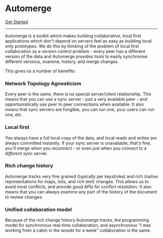 # Automerge

[Get Started](https://automerge.org/docs/quickstart/)

---

Automerge is a toolkit which makes building collaborative, local first applications which don't depend on servers feel as easy as building local only prototypes. We do this by thinking of the problem of local first collaboration as a version control problem - every peer has a different version of the data and Automerge provides tools to easily synchronise different versions, examine, history, and merge changes.

This gives us a number of benefits:

### Network Topology Agnosticism

Every peer is the same, there is no special server/client relationship. This means that you can use a sync server - just a very available peer - and opportunistically use peer to peer connections when available. It also means that sync servers are fungible, you can run one, your users can run one, etc.

### Local first

You always have a full local copy of the data, and local reads and writes are always committed instantly. If your sync server is unavailable, that's fine, you'll merge when you reconnect - or even just when you connect to a _different_ sync server.

### Rich change history

Automerge tracks very fine grained (typically per keystroke) and rich (native representations for maps, lists, and rich text) changes. This allows us to avoid most conflicts, and provide good APIs for conflict resolution. It also means that you can always examine any part of the history of the document to review changes.

### Unified collaboration model

Because of the rich change history Automerge tracks, the programming model for synchronous real-time collaboration, and asynchronous "I was working from a cabin in the woods for a week" collaboration is the same.
